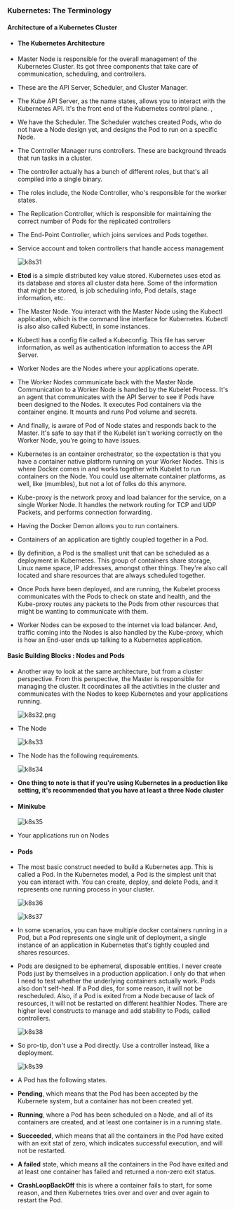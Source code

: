 ### Kubernetes: The Terminology

#### Architecture of a Kubernetes Cluster

* #### The Kubernetes Architecture

* Master Node is responsible for the overall management of the Kubernetes Cluster. Its got three components that take care of communication, scheduling, and controllers.

* These are the API Server, Scheduler, and Cluster Manager. 

* The Kube API Server, as the name states, allows you to interact with the Kubernetes API. It's the front end of the Kubernetes control plane. , 

* We have the Scheduler. The Scheduler watches created Pods, who do not have a Node design yet, and designs the Pod to run on a specific Node. 

* The Controller Manager runs controllers. These are background threads that run tasks in a cluster. 

* The controller actually has a bunch of different roles, but that's all compiled into a single binary. 

* The roles include, the Node Controller, who's responsible for the worker states.

* The Replication Controller, which is responsible for maintaining the correct number of Pods for the replicated controllers

* The End-Point Controller, which joins services and Pods together.

* Service account and token controllers that handle access management

  ![k8s31](images/k8s31.png)

* **Etcd** is a simple distributed key value stored. Kubernetes uses etcd as its database and stores all cluster data here. Some of the information that might be stored, is job scheduling info, Pod details, stage information, etc.

* The Master Node. You interact with the Master Node using the Kubectl application, which is the command line interface for Kubernetes. Kubectl is also also called Kubectl, in some instances.

* Kubectl has a config file called a Kubeconfig. This file has server information, as well as authentication information to access the API Server. 

* Worker Nodes are the Nodes where your applications operate. 

* The Worker Nodes communicate back with the Master Node. Communication to a Worker Node is handled by the Kubelet Process. It's an agent that communicates with the API Server to see if Pods have been designed to the Nodes. It executes Pod containers via the container engine. It mounts and runs Pod volume and secrets. 

* And finally, is aware of Pod of Node states and responds back to the Master. It's safe to say that if the Kubelet isn't working correctly on the Worker Node, you're going to have issues.

* Kubernetes is an container orchestrator, so the expectation is that you have a container native platform running on your Worker Nodes. This is where Docker comes in and works together with Kubelet to run containers on the Node. You could use alternate container platforms, as well, like (mumbles), but not a lot of folks do this anymore. 

* Kube-proxy  is the network proxy and load balancer for the service, on a single Worker Node. It handles the network routing for TCP and UDP Packets, and performs connection forwarding.

* Having the Docker Demon allows you to run containers. 

* Containers of an application are tightly coupled together in a Pod. 

* By definition, a Pod is the smallest unit that can be scheduled as a deployment in Kubernetes. This group of containers share storage, Linux name space, IP addresses, amongst other things. They're also call located and share resources that are always scheduled together.

* Once Pods have been deployed, and are running, the Kubelet process communicates with the Pods to check on state and health, and the Kube-proxy routes any packets to the Pods from other resources that might be wanting to communicate with them. 

* Worker Nodes can be exposed to the internet via load balancer. And, traffic coming into the Nodes is also handled by the Kube-proxy, which is how an End-user ends up talking to a Kubernetes application.

#### Basic Building Blocks : Nodes and Pods

* Another way to look at the same architecture, but from a cluster perspective. From this perspective, the Master is responsible for managing the cluster. It coordinates all the activities in the cluster and communicates with the Nodes to keep Kubernetes and your applications running.

  ![k8s32.png](images/k8s32.png)

* The Node

  ![k8s33](images/k8s33.png)

* The Node has the following requirements.

  ![k8s34](images/k8s34.png)

* **One thing to note is that if you're using Kubernetes in a production like setting, it's recommended that you have at least a three Node cluster**

* #### Minikube

  ![k8s35](images/k8s35.png)

* Your applications run on Nodes

* #### Pods

* The most basic construct needed to build a Kubernetes app. This is called a Pod. In the Kubernetes model, a Pod is the simplest unit that you can interact with. You can create, deploy, and delete Pods, and it represents one running process in your cluster.

  ![k8s36](images/k8s36.png)

  

  ![k8s37](images/k8s37.png)

* In some scenarios, you can have multiple docker containers running in a Pod, but a Pod represents one single unit of deployment, a single instance of an application in Kubernetes that's tightly coupled and shares resources.

* Pods are designed to be ephemeral, disposable entities. I never create Pods just by themselves in a production application. I only do that when I need to test whether the underlying containers actually work. Pods also don't self-heal. If a Pod dies, for some reason, it will not be rescheduled. Also, if a Pod is exited from a Node because of lack of resources, it will not be restarted on different healthier Nodes. There are higher level constructs to manage and add stability to Pods, called controllers.

  ![k8s38](images/k8s38.png)

* So pro-tip, don't use a Pod directly. Use a controller instead, like a deployment.

  ![k8s39](images/k8s39.png)

* A Pod has the following states. 

* **Pending**, which means that the Pod has been accepted by the Kubernete system, but a container has not been created yet. 

* **Running**, where a Pod has been scheduled on a Node, and all of its containers are created, and at least one container is in a running state. 

* **Succeeded**, which means that all the containers in the Pod have exited with an exit stat of zero, which indicates successful execution, and will not be restarted. 

* **A failed** state, which means all the containers in the Pod have exited and at least one container has failed and returned a non-zero exit status. 

* **CrashLoopBackOff** this is where a container fails to start, for some reason, and then Kubernetes tries over and over and over again to restart the Pod.

  

  

  

  

  

  

  

  

















